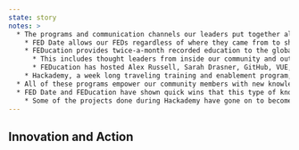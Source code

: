 ```yaml
---
state: story
notes: >
  * The programs and communication channels our leaders put together allowed us to diffuse our new vision across our community and grow it
    * FED Date allows our FEDs regardless of where they came from to share what's new, cool, and relevant for their local group
    * FEDucation provides twice-a-month recorded education to the global community on topics relevant to everyone
      * This includes thought leaders from inside our community and outside
      * FEDucation has hosted Alex Russell, Sarah Drasner, GitHub, VUE, the Mozilla Dev Roadshow, and more!
    * Hackademy, a week long traveling training and enablement program, brings the shared vision directly to those who need it most, giving them direct interaction with our community's thought leaders
  * All of these programs empower our community members with new knowledge and connections with other members of the larger IBM community
  * FED Date and FEDucation have shown quick wins that this type of knowledge is wanted throughout the community. Hackademy gets our community _working in these new ways_ to feel what it can be like, and that way of working is brought back to their teams.
    * Some of the projects done during Hackademy have gone on to become widely-used at IBM and have even helped win client work
---
```

## Innovation and Action

